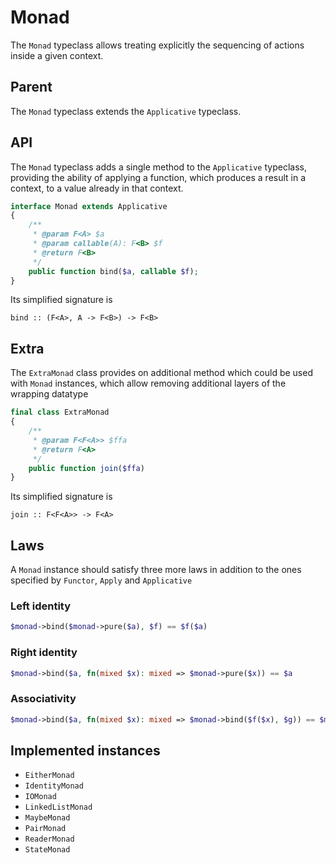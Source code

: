 # Monad

The `Monad` typeclass allows treating explicitly the sequencing of actions inside a given context.

## Parent

The `Monad` typeclass extends the `Applicative` typeclass.

## API

The `Monad` typeclass adds a single method to the `Applicative` typeclass, providing the ability of applying a function,
which produces a result in a context, to a value already in that context.

```php
interface Monad extends Applicative
{
    /**
     * @param F<A> $a
     * @param callable(A): F<B> $f
     * @return F<B>
     */
    public function bind($a, callable $f);
}
```

Its simplified signature is

```
bind :: (F<A>, A -> F<B>) -> F<B>
```

## Extra

The `ExtraMonad` class provides on additional method which could be used with `Monad` instances, which allow removing
additional layers of the wrapping datatype

```php
final class ExtraMonad
{
    /**
     * @param F<F<A>> $ffa
     * @return F<A>
     */
    public function join($ffa)
}
```

Its simplified signature is

```
join :: F<F<A>> -> F<A>
```

## Laws

A `Monad` instance should satisfy three more laws in addition to the ones specified by `Functor`, `Apply` and
`Applicative`

### Left identity

```php
$monad->bind($monad->pure($a), $f) == $f($a)
```

### Right identity

```php
$monad->bind($a, fn(mixed $x): mixed => $monad->pure($x)) == $a
```

### Associativity

```php
$monad->bind($a, fn(mixed $x): mixed => $monad->bind($f($x), $g)) == $monad->bind($monad->bind($a, $g), $g)
```

## Implemented instances

- `EitherMonad`
- `IdentityMonad`
- `IOMonad`
- `LinkedListMonad`
- `MaybeMonad`
- `PairMonad`
- `ReaderMonad`
- `StateMonad`
